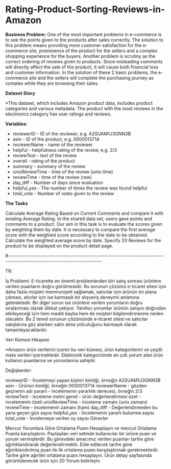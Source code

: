 # Rating-Product-Sorting-Reviews-in-Amazon

**Business Problem:**
One of the most important problems in e-commerce is to see the points given to the products after sales correctly. The solution to this problem means providing more customer satisfaction for the e-commerce site, prominence of the product for the sellers and a complex shopping experience for the buyers. Another problem is scrutiny as the correct ordering of reviews given to products. Since misleading comments will directly affect the sale of the product, it will cause both financial loss and customer information. In the solution of these 2 basic problems, the e-commerce site and the sellers will complete the purchasing journey as complex while they are browsing their sales.

**Dataset Story**

*This dataset, which includes Amazon product data, includes product categories and various metadata. The product with the most reviews in the electronics category has user ratings and reviews.


**Variables:**
* reviewerID - ID of the reviewer, e.g. A2SUAM1J3GNN3B
* asin - ID of the product, e.g. 0000013714
* reviewerName - name of the reviewer
* helpful - helpfulness rating of the review, e.g. 2/3
* reviewText - text of the review
* overall - rating of the product
* summary - summary of the review
* unixReviewTime - time of the review (unix time)
* reviewTime - time of the review (raw)
* day_diff - Number of days since evaluation
* helpful_yes - The number of times the review was found helpful
* total_vote - Number of votes given to the review

**The Tasks**

Calculate Average Rating Based on Current Comments and compare it with existing Average Rating.
In the shared data set, users gave points and comments to a product.
Our aim in this task is to evaluate the scores given by weighting them by date.
It is necessary to compare the first average score with the weighted score according to the date to be obtained.
Calculate the weighted average score by date.
Specify 20 Reviews for the product to be displayed on the product detail page.

#---------------------------------------------------------------------------------------------------------------------------

TR:

İş Problemi: E-ticarette en önemli problemlerden biri satış sonrası ürünlere verilen puanların doğru görülmesidir. Bu sorunun çözümü e-ticaret sitesi için daha fazla müşteri memnuniyeti sağlamak, satıcılar için ürünün ön plana çıkması, alıcılar için ise karmaşık bir alışveriş deneyimi anlamına gelmektedir. Bir diğer sorun ise ürünlere verilen yorumların doğru sıralanması olarak dikkat çekiyor. Yanıltıcı yorumlar ürünün satışını doğrudan etkileyeceği için hem maddi kayba hem de müşteri bilgilendirmesine neden olacaktır. Bu 2 temel sorunun çözümünde e-ticaret sitesi ve satıcılar satışlarına göz atarken satın alma yolculuğunu karmaşık olarak tamamlayacaklardır.

Veri Kümesi Hikayesi

*Amazon ürün verilerini içeren bu veri kümesi, ürün kategorilerini ve çeşitli meta verileri içermektedir. Elektronik kategorisinde en çok yorum alan ürün kullanıcı puanlarına ve yorumlarına sahiptir.

Değişkenler:

reviewerID - İncelemeyi yapan kişinin kimliği, örneğin A2SUAM1J3GNN3B
asin - Ürünün kimliği, örneğin 0000013714
reviewerName - gözden geçirenin adı
yararlı - incelemenin yararlılık derecesi, örneğin 2/3
reviewText - inceleme metni
genel - ürün değerlendi̇rmesi̇
özet - i̇ncelemeni̇n özeti̇
unixReviewTime - inceleme zamanı (unix zamanı)
reviewTime - incelemenin zamanı (ham)
day_diff - Değerlendirmeden bu yana geçen gün sayısı
helpful_yes - İncelemenin yararlı bulunma sayısı
total_vote - İncelemeye verilen oy sayısı
Görevler

Mevcut Yorumlara Göre Ortalama Puanı Hesaplayın ve mevcut Ortalama Puanla karşılaştırın. Paylaşılan veri setinde kullanıcılar bir ürüne puan ve yorum vermişlerdir. Bu görevdeki amacımız verilen puanları tarihe göre ağırlıklandırarak değerlendirmektir. Elde edilecek tarihe göre ağırlıklandırılmış puan ile ilk ortalama puanı karşılaştırmak gerekmektedir. Tarihe göre ağırlıklı ortalama puanı hesaplayın. Ürün detay sayfasında görüntülenecek ürün için 20 Yorum belirleyin.

